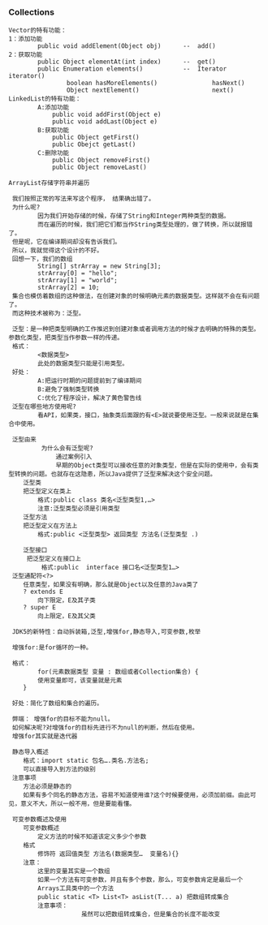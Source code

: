 ### Collections
    
    Vector的特有功能：
    1：添加功能
            public void addElement(Object obj)		--	add()
    2：获取功能
            public Object elementAt(int index)		--  get()
            public Enumeration elements()			--	Iterator iterator()
                    boolean hasMoreElements()				hasNext()
                    Object nextElement()					next()
    LinkedList的特有功能：
    		A:添加功能
    			public void addFirst(Object e)
    			public void addLast(Object e)
    		B:获取功能
    			public Object getFirst()
    			public Obejct getLast()
    		C:删除功能
    			public Object removeFirst()
    			public Object removeLast()
    
    ArrayList存储字符串并遍历

     我们按照正常的写法来写这个程序， 结果确出错了。
     为什么呢?
            因为我们开始存储的时候，存储了String和Integer两种类型的数据。
            而在遍历的时候，我们把它们都当作String类型处理的，做了转换，所以就报错了。
     但是呢，它在编译期间却没有告诉我们。
     所以，我就觉得这个设计的不好。
     回想一下，我们的数组
            String[] strArray = new String[3];
            strArray[0] = "hello";
            strArray[1] = "world";
            strArray[2] = 10;
     集合也模仿着数组的这种做法，在创建对象的时候明确元素的数据类型。这样就不会在有问题了。
     而这种技术被称为：泛型。

     泛型：是一种把类型明确的工作推迟到创建对象或者调用方法的时候才去明确的特殊的类型。参数化类型，把类型当作参数一样的传递。
     格式：
            <数据类型>
            此处的数据类型只能是引用类型。
     好处：
            A:把运行时期的问题提前到了编译期间
            B:避免了强制类型转换
            C:优化了程序设计，解决了黄色警告线
     泛型在哪些地方使用呢?
     		看API，如果类，接口，抽象类后面跟的有<E>就说要使用泛型。一般来说就是在集合中使用。
     		
     泛型由来
             为什么会有泛型呢?
                 通过案例引入
                 早期的Object类型可以接收任意的对象类型，但是在实际的使用中，会有类型转换的问题。也就存在这隐患，所以Java提供了泛型来解决这个安全问题。
        泛型类
     	把泛型定义在类上
     		格式:public class 类名<泛型类型1,…>
     		注意:泛型类型必须是引用类型
        泛型方法
        把泛型定义在方法上
        	格式:public <泛型类型> 返回类型 方法名(泛型类型 .)	
        	
        泛型接口
         把泛型定义在接口上
             格式:public  interface 接口名<泛型类型1…>
     泛型通配符<?>
     	任意类型，如果没有明确，那么就是Object以及任意的Java类了
     	? extends E
     		向下限定，E及其子类
     	? super E
     		向上限定，E及其父类
     		
     JDK5的新特性：自动拆装箱,泛型,增强for,静态导入,可变参数,枚举
     
     增强for:是for循环的一种。
     
     格式：
     		for(元素数据类型 变量 : 数组或者Collection集合) {
     		使用变量即可，该变量就是元素
       	}
       
     好处：简化了数组和集合的遍历。
     
     弊端： 增强for的目标不能为null。
     如何解决呢?对增强for的目标先进行不为null的判断，然后在使用。
     增强for其实就是迭代器
     
     静态导入概述
        格式：import static 包名….类名.方法名;
        可以直接导入到方法的级别
     注意事项
        方法必须是静态的
        如果有多个同名的静态方法，容易不知道使用谁?这个时候要使用，必须加前缀。由此可见，意义不大，所以一般不用，但是要能看懂。
        
     可变参数概述及使用
     	可变参数概述
     		定义方法的时候不知道该定义多少个参数
     	格式
     		修饰符 返回值类型 方法名(数据类型…  变量名){}
     	注意：
     		这里的变量其实是一个数组
     		如果一个方法有可变参数，并且有多个参数，那么，可变参数肯定是最后一个
     		Arrays工具类中的一个方法
     		public static <T> List<T> asList(T... a) 把数组转成集合
     		注意事项：
            		    虽然可以把数组转成集合，但是集合的长度不能改变

     	